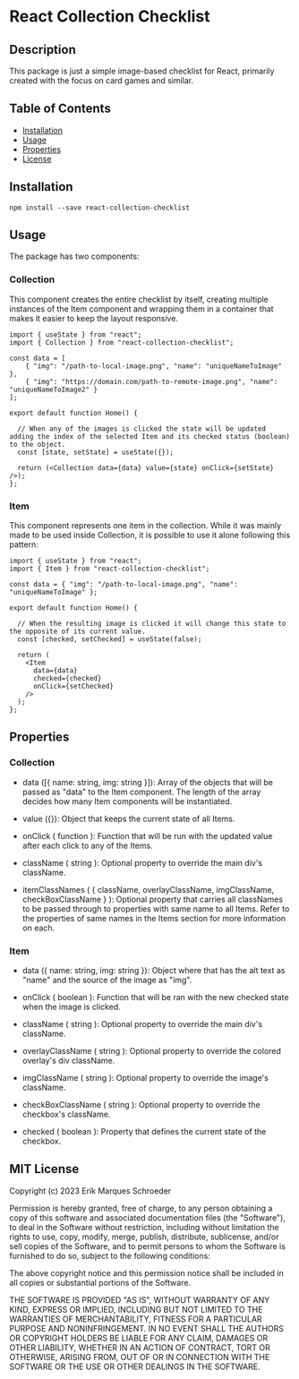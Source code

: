 # React Collection Checklist

## Description

This package is just a simple image-based checklist for React, primarily created with the focus on card games and similar.

## Table of Contents

- [Installation](#installation)
- [Usage](#usage)
- [Properties](#properties)
- [License](#mit-license)

## Installation

```
npm install --save react-collection-checklist
```

## Usage

The package has two components:

### Collection

This component creates the entire checklist by itself, creating multiple instances of the Item component and wrapping them in a container that makes it easier to keep the layout responsive.

```
import { useState } from "react";
import { Collection } from "react-collection-checklist";

const data = [
    { "img": "/path-to-local-image.png", "name": "uniqueNameToImage" },
    { "img": "https://domain.com/path-to-remote-image.png", "name": "uniqueNameToImage2" }
];

export default function Home() {

  // When any of the images is clicked the state will be updated adding the index of the selected Item and its checked status (boolean) to the object.
  const [state, setState] = useState({});

  return (<Collection data={data} value={state} onClick={setState} />);
};

```

### Item

This component represents one item in the collection. While it was mainly made to be used inside Collection, it is possible to use it alone following this pattern:

```
import { useState } from "react";
import { Item } from "react-collection-checklist";

const data = { "img": "/path-to-local-image.png", "name": "uniqueNameToImage" };

export default function Home() {

  // When the resulting image is clicked it will change this state to the opposite of its current value.
  const [checked, setChecked] = useState(false);

  return (
    <Item
      data={data}
      checked={checked}
      onClick={setChecked}
    />
  );
};
```

## Properties

### Collection

- data ([{ name: string, img: string }]): Array of the objects that will be passed as "data" to the Item component. The length of the array decides how many Item components will be instantiated.

- value ({}): Object that keeps the current state of all Items.

- onClick ( function ): Function that will be run with the updated value after each click to any of the Items.

- className ( string ): Optional property to override the main div's className.

- itemClassNames ( { className, overlayClassName, imgClassName, checkBoxClassName } ): Optional property that carries all classNames to be passed through to properties with same name to all Items. Refer to the properties of same names in the Items section for more information on each.

### Item

- data ({ name: string, img: string }): Object where that has the alt text as "name" and the source of the image as "img".

- onClick ( boolean ): Function that will be ran with the new checked state when the image is clicked.

- className ( string ): Optional property to override the main div's className.

- overlayClassName ( string ): Optional property to override the colored overlay's div className.

- imgClassName ( string ): Optional property to override the image's className.

- checkBoxClassName ( string ): Optional property to override the checkbox's className.

- checked ( boolean ): Property that defines the current state of the checkbox.

## MIT License

Copyright (c) 2023 Erik Marques Schroeder

Permission is hereby granted, free of charge, to any person obtaining a copy
of this software and associated documentation files (the "Software"), to deal
in the Software without restriction, including without limitation the rights
to use, copy, modify, merge, publish, distribute, sublicense, and/or sell
copies of the Software, and to permit persons to whom the Software is
furnished to do so, subject to the following conditions:

The above copyright notice and this permission notice shall be included in all
copies or substantial portions of the Software.

THE SOFTWARE IS PROVIDED "AS IS", WITHOUT WARRANTY OF ANY KIND, EXPRESS OR
IMPLIED, INCLUDING BUT NOT LIMITED TO THE WARRANTIES OF MERCHANTABILITY,
FITNESS FOR A PARTICULAR PURPOSE AND NONINFRINGEMENT. IN NO EVENT SHALL THE
AUTHORS OR COPYRIGHT HOLDERS BE LIABLE FOR ANY CLAIM, DAMAGES OR OTHER
LIABILITY, WHETHER IN AN ACTION OF CONTRACT, TORT OR OTHERWISE, ARISING FROM,
OUT OF OR IN CONNECTION WITH THE SOFTWARE OR THE USE OR OTHER DEALINGS IN THE
SOFTWARE.
